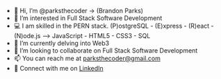 - 👋  Hi, I’m @parksthecoder -> (Brandon Parks)
- 👀  I’m interested in Full Stack Software Development
- 💻  I am skilled in the PERN stack. (P)ostgreSQL - (E)xpress - (R)eact - (N)ode.js --> JavaScript - HTML5 - CSS3 - SQL
- 🌱  I’m currently delving into Web3
- 💞️  I’m looking to collaborate on Full Stack Software Development
- 📫  You can reach me at parksthecoder@gmail.com
- 🍻  Connect with me on [LinkedIn](linkedin.com/in/brandon-parks-software-dev)

<!---
parksthecoder/parksthecoder is a ✨ special ✨ repository because its `README.md` (this file) appears on your GitHub profile.
You can click the Preview link to take a look at your changes.
--->
